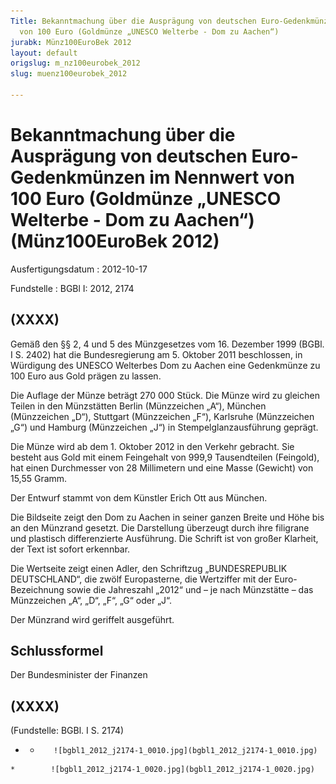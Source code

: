```yaml
---
Title: Bekanntmachung über die Ausprägung von deutschen Euro-Gedenkmünzen im Nennwert
  von 100 Euro (Goldmünze „UNESCO Welterbe - Dom zu Aachen“)
jurabk: Münz100EuroBek 2012
layout: default
origslug: m_nz100eurobek_2012
slug: muenz100eurobek_2012

---
```


# Bekanntmachung über die Ausprägung von deutschen Euro-Gedenkmünzen im Nennwert von 100 Euro (Goldmünze „UNESCO Welterbe - Dom zu Aachen“) (Münz100EuroBek 2012)

Ausfertigungsdatum
:   2012-10-17

Fundstelle
:   BGBl I: 2012, 2174


## (XXXX)

Gemäß den §§ 2, 4 und 5 des Münzgesetzes vom 16. Dezember 1999 (BGBl. I S. 2402) hat die Bundesregierung am 5. Oktober 2011 beschlossen, in Würdigung des UNESCO Welterbes Dom zu Aachen eine Gedenkmünze zu 100 Euro aus Gold prägen zu lassen.

Die Auflage der Münze beträgt 270 000 Stück. Die Münze wird zu gleichen Teilen in den Münzstätten Berlin (Münzzeichen „A“), München (Münzzeichen „D“), Stuttgart (Münzzeichen „F“), Karlsruhe (Münzzeichen „G“) und Hamburg (Münzzeichen „J“) in Stempelglanzausführung geprägt.

Die Münze wird ab dem 1. Oktober 2012 in den Verkehr gebracht. Sie besteht aus Gold mit einem Feingehalt von 999,9 Tausendteilen (Feingold), hat einen Durchmesser von 28 Millimetern und eine Masse (Gewicht) von 15,55 Gramm.

Der Entwurf stammt von dem Künstler Erich Ott aus München.

Die Bildseite zeigt den Dom zu Aachen in seiner ganzen Breite und Höhe bis an den Münzrand gesetzt. Die Darstellung überzeugt durch ihre filigrane und plastisch differenzierte Ausführung. Die Schrift ist von großer Klarheit, der Text ist sofort erkennbar.

Die Wertseite zeigt einen Adler, den Schriftzug „BUNDESREPUBLIK DEUTSCHLAND“, die zwölf Europasterne, die Wertziffer mit der Euro-Bezeichnung sowie die Jahreszahl „2012“ und – je nach Münzstätte – das Münzzeichen „A“, „D“, „F“, „G“ oder „J“.

Der Münzrand wird geriffelt ausgeführt.


## Schlussformel

Der Bundesminister der Finanzen


## (XXXX)

(Fundstelle: BGBl. I S. 2174)


*    *        ![bgbl1_2012_j2174-1_0010.jpg](bgbl1_2012_j2174-1_0010.jpg)
    *        ![bgbl1_2012_j2174-1_0020.jpg](bgbl1_2012_j2174-1_0020.jpg)


